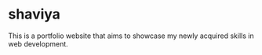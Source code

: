 # shaviya
This is a portfolio website that aims to showcase my newly acquired skills in web development.
